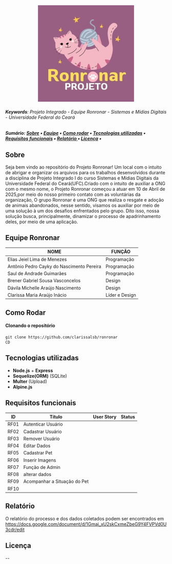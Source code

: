 <div align="center" name="inicio">
 <a href="*"><img title="Logo Projeto Ronronar" src="Imagens/Logo Projeto Ronronar.jpg" style="width:300px;" />
 </a>
</div>

###### **Keywords**: Projeto Integrado - Equipe Ronronar - Sistemas e Mídias Digitais - Universidade Federal do Ceará

<h5>
    Sumário:
    <a href="#sobre">Sobre</a> •
    <a href="#equipe">Equipe</a> •
    <a href="#rodar">Como rodar</a> •
    <a href="#tecnologias">Tecnologias utilizadas</a> •
    <a href="#requisitos">Requisitos funcionais</a> •
    <a href="#documento">Relatório </a> •
    <a href="#license"> Licença</a> • 
</h5>

<a name="sobre"></a>

 ## Sobre

 Seja bem vindo ao repositório do Projeto Ronronar! Um local com o intuito de abrigar e organizar os arquivos para os trabalhos desenvolvidos durante a disciplina de Projeto Integrado I do curso Sistemas e Mídias Digitais da Universidade Federal do Ceará(UFC).Criado com o intuito de auxiliar a ONG com o mesmo nome, o Projeto Ronronar começou a atuar em 10 de Abril de 2025,por meio do nosso primeiro contato com as voluntárias da organização, O grupo Ronronar é uma ONG que realiza o resgate e adoção de animais abandonados, nesse sentido, visamos os auxiliar por meio de uma solução à um dos desafios enfrentados pelo grupo. Dito isso, nossa solução busca, principalmente, dinamizar o processo de apadrinhamento deles, por meio de uma aplicação.


<a name="equipe"></a>

 ## Equipe Ronronar

 | NOME                                     | FUNÇÃO                 |
 | -----------------------------------------| -----------------------|
 | Elias Jeiel Lima de Menezes              | Programação            |
 | Antônio Pedro Cayky do Nascimento Pereira| Programação            |
 | Saul de Andrade Guimarães                | Programação            |
 | Brener Gabriel Sousa Vasconcelos         | Design                 |
 | Dávila Michelle Araújo Nascimento        | Design                 |
 | Clarissa Maria Araújo Inácio             | Líder e Design         |

<a name="rodar"></a>

## Como Rodar

#### Clonando o repositório
```
git clone https://github.com/clarissalsb/ronronar
CD 
```

<a name="tecnologias"></a>

 ## Tecnologias utilizadas

 * **Node.js** + **Express**
 * **Sequelize(ORM)** (SQLite)
 * **Multer** (Upload)
 * **Alpine.js**

<a name="requisitos"></a>

 ## Requisitos funcionais

 |  ID  |           Título            |    User Story    | Status |
 |------|-----------------------------|------------------|--------|
 | RF01 | Autenticar Usuário          |                  |        |
 | RF02 | Cadastrar Usuário           |                  |        |
 | RF03 | Remover Usuário             |                  |        |
 | RF04 | Editar Dados                |                  |        |
 | RF05 | Cadastrar Pet               |                  |        |
 | RF06 | Inserir Imagens             |                  |        |
 | RF07 | Função de Admin             |                  |        |
 | RF08 | alterar dados               |                  |        |
 | RF09 | Acompanhar a Situação do Pet|                  |        |
 | RF10 |                             |                  |        |

<a name="documento"></a>

## Relatório

O relatório do processo e dos dados coletados podem ser encontrados em 
https://docs.google.com/document/d/1Gmaj_xU2skCxmeZbeG9Y4FVPVd0U3cdr/edit

<a name="license"></a>

## Licença

--